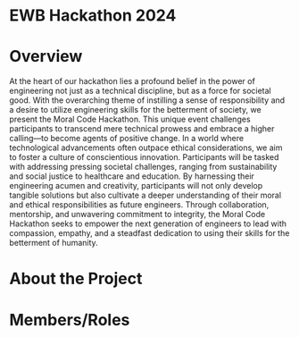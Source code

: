 # EWB Hackathon 2024
# Overview
At the heart of our hackathon lies a profound belief in the power of engineering not just as a technical discipline, but as a force for societal good. With the overarching theme of instilling a sense of responsibility and a desire to utilize engineering skills for the betterment of society, we present the Moral Code Hackathon. This unique event challenges participants to transcend mere technical prowess and embrace a higher calling—to become agents of positive change. In a world where technological advancements often outpace ethical considerations, we aim to foster a culture of conscientious innovation. Participants will be tasked with addressing pressing societal challenges, ranging from sustainability and social justice to healthcare and education. By harnessing their engineering acumen and creativity, participants will not only develop tangible solutions but also cultivate a deeper understanding of their moral and ethical responsibilities as future engineers. Through collaboration, mentorship, and unwavering commitment to integrity, the Moral Code Hackathon seeks to empower the next generation of engineers to lead with compassion, empathy, and a steadfast dedication to using their skills for the betterment of humanity.

# About the Project


# Members/Roles


